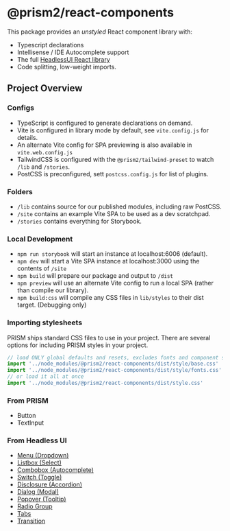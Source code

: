 # @prism2/react-components

This package provides an *unstyled* React component library with:

- Typescript declarations
- Intellisense / IDE Autocomplete support
- The full [HeadlessUI React library](https://headlessui.dev/)
- Code splitting, low-weight imports.

## Project Overview

### Configs

- TypeScript is configured to generate declarations on demand.
- Vite is configured in library mode by default, see `vite.config.js` for details.
- An alternate Vite config for SPA previewing is also available in `vite.web.config.js`
- TailwindCSS is configured with the `@prism2/tailwind-preset` to watch `/lib` and `/stories`.
- PostCSS is preconfigured, sett `postcss.config.js` for list of plugins.

### Folders

- `/lib` contains source for our published modules, including raw PostCSS.
- `/site` contains an example Vite SPA to be used as a dev scratchpad.
- `/stories` contains everything for Storybook.

### Local Development

- `npm run storybook` will start an instance at localhost:6006 (default).
- `npm dev` will start a Vite SPA instance at localhost:3000 using the contents of `/site`
- `npm build` will prepare our package and output to `/dist`
- `npm preview` will use an alternate Vite config to run a local SPA (rather than compile our library).
- `npm build:css` will compile any CSS files in `lib/styles` to their dist target. (Debugging only)

### Importing stylesheets

PRISM ships standard CSS files to use in your project. There are several options for including PRISM styles in your project.

```js
// load ONLY global defaults and resets, excludes fonts and component styles.
import '../node_modules/@prism2/react-components/dist/style/base.css'
import '../node_modules/@prism2/react-components/dist/style/fonts.css'
// or load it all at once
import '../node_modules/@prism2/react-components/dist/style.css'
```

### From PRISM

- Button
- TextInput

### From Headless UI

- [Menu (Dropdown)](https://headlessui.dev/react/menu)
- [Listbox (Select)](https://headlessui.dev/react/listbox)
- [Combobox (Autocomplete)](https://headlessui.dev/react/combobox)
- [Switch (Toggle)](https://headlessui.dev/react/switch)
- [Disclosure (Accordion)](https://headlessui.dev/react/disclosure)
- [Dialog (Modal)](https://headlessui.dev/react/dialog)
- [Popover (Tooltip)](https://headlessui.dev/react/popover)
- [Radio Group](https://headlessui.dev/react/radio-group)
- [Tabs](https://headlessui.dev/react/tabs)
- [Transition](https://headlessui.dev/react/transition)

